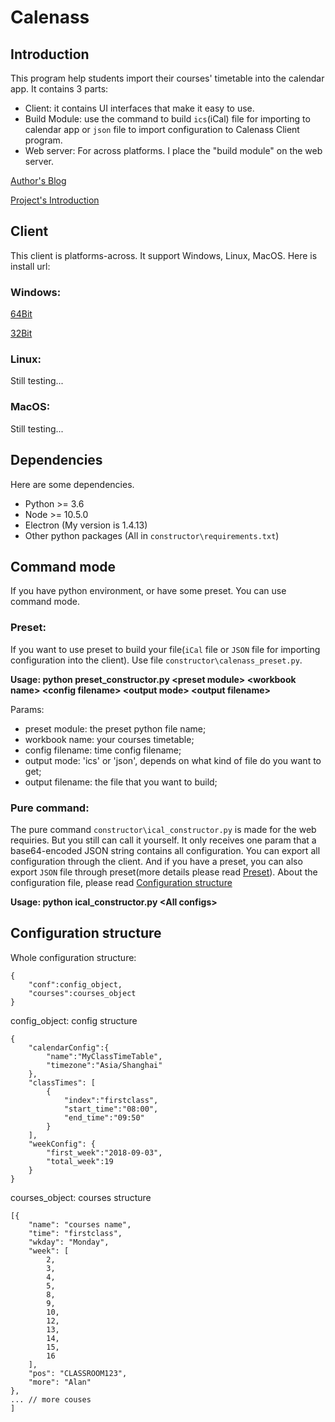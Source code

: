 # Calenass

## Introduction

This program help students import their courses' timetable into the calendar app. It contains 3 parts:

- Client: it contains UI interfaces that make it easy to use.
- Build Module: use the command to build `ics`(iCal) file for importing to calendar app or `json` file to import configuration to Calenass Client program. 
- Web server: For across platforms. I place the "build module" on the web server.

[Author's Blog](https://www.mrxzh.com/)

[Project's Introduction](https://www.mrxzh.com/calenass-qingsongguanlikechengricheng/)

## Client

This client is platforms-across. It support Windows, Linux, MacOS. Here is install url:

### Windows:

[64Bit](https://share.weiyun.com/513rbmZ)

[32Bit](https://share.weiyun.com/5VFyTzE)

### Linux:

Still testing...

### MacOS:

Still testing...

## Dependencies

Here are some dependencies.

- Python >= 3.6
- Node >= 10.5.0
- Electron (My version is 1.4.13)
- Other python packages (All in `constructor\requirements.txt`)


## Command mode

If you have python environment, or have some preset. You can use command mode.

### Preset:

If you want to use preset to build your file(`iCal` file or `JSON` file for importing configuration into the client). Use file `constructor\calenass_preset.py`.

**Usage: python preset_constructor.py \<preset module\> \<workbook name\> \<config filename\> \<output mode\> \<output filename\>**

Params:
- preset module: the preset python file name;
- workbook name: your courses timetable;
- config filename: time config filename;
- output mode: 'ics' or 'json', depends on what kind of file do you want to get;
- output filename:  the file that you want to build;

### Pure command:

The pure command `constructor\ical_constructor.py` is made for the web requiries. But you still can call it yourself. It only receives one param that a base64-encoded JSON string contains all configuration. You can export all configuration through the client. And if you have a preset, you can also export `JSON` file through preset(more details please read [Preset](#preset)). About the configuration file, please read [Configuration structure](#Configuration+structure)

**Usage: python ical_constructor.py \<All configs\>**

## Configuration structure

Whole configuration structure:
```
{
    "conf":config_object,
    "courses":courses_object
}
```
config_object: config structure
```
{
    "calendarConfig":{
        "name":"MyClassTimeTable",
        "timezone":"Asia/Shanghai"
    },
    "classTimes": [
        {
            "index":"firstclass",
            "start_time":"08:00",
            "end_time":"09:50"
        }
    ],
    "weekConfig": {
        "first_week":"2018-09-03",
        "total_week":19
    }
}
```

courses_object: courses structure

```
[{
    "name": "courses name",
    "time": "firstclass",
    "wkday": "Monday",
    "week": [
        2,
        3,
        4,
        5,
        8,
        9,
        10,
        12,
        13,
        14,
        15,
        16
    ],
    "pos": "CLASSROOM123",
    "more": "Alan"
},
... // more couses
]
```
